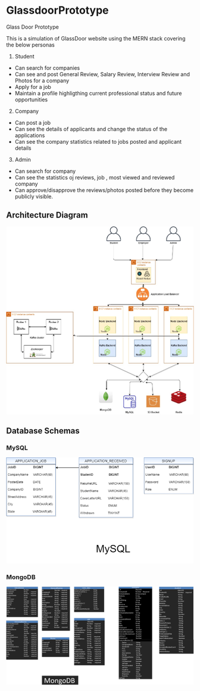 # GlassdoorPrototype
Glass Door Prototype 

This is a simulation of GlassDoor website using the MERN stack covering the below personas

1. Student
* Can search for companies
* Can see and post General Review, Salary Review, Interview Review and Photos for a company
* Apply for a job
* Maintain a profile highligthing current professional status and future opportunities

2. Company
* Can post a job
* Can see the details of applicants and change the status of the applications
* Can see the company statistics related to jobs posted and applicant details

3. Admin
* Can search for company
* Can see the statistics oj reviews, job , most viewed and reviewed company
* Can approve/disapprove the reviews/photos posted before they become publicly visible. 

## Architecture Diagram ##

![](MySql/ArchitectureDiagram.jpg)


## Database Schemas ##
### MySQL ###

![](GlassDoorMySQLSchema.png)

### MongoDB ###

![](GlassDoorMongoDBschema.png)


